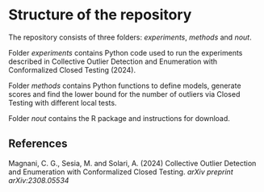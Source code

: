 
<!-- README.md is generated from README.Rmd. Please edit that file -->

# Structure of the repository

The repository consists of three folders: *experiments*, *methods* and
*nout*.

Folder *experiments* contains Python code used to run the experiments
described in Collective Outlier Detection and Enumeration with
Conformalized Closed Testing (2024).

Folder *methods* contains Python functions to define models, generate
scores and find the lower bound for the number of outliers via Closed
Testing with different local tests.

Folder *nout* contains the R package and instructions for download.

## References

Magnani, C. G., Sesia, M. and Solari, A. (2024) Collective Outlier
Detection and Enumeration with Conformalized Closed Testing. *arXiv
preprint arXiv:2308.05534*
